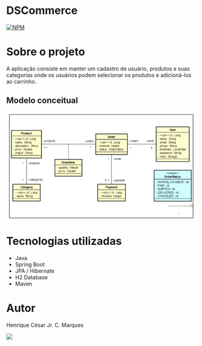 # DSCommerce
[![NPM](https://img.shields.io/npm/l/react)](https://github.com/henriquecesarjr/DSCommerce/blob/main/LICENSE)

# Sobre o projeto

A aplicação consiste em manter um cadastro de usuário, produtos e suas categorias onde os usuários podem selecionar os produtos e adicioná-los ao carrinho.

## Modelo conceitual
![Modelo Conceitual](https://github.com/henriquecesarjr/DSCommerce/blob/main/assets/modelo%20conceitual.png)

# Tecnologias utilizadas
- Java
- Spring Boot
- JPA / Hibernate
- H2 Database
- Maven

# Autor

Henrique César Jr. C. Marques

<a href="https://www.linkedin.com/in/henrique-marques-376a50274/" target="_blank"><img src="https://img.shields.io/badge/-LinkedIn-%230077B5?style=for-the-badge&logo=linkedin&logoColor=white" target="_blank"></a>
